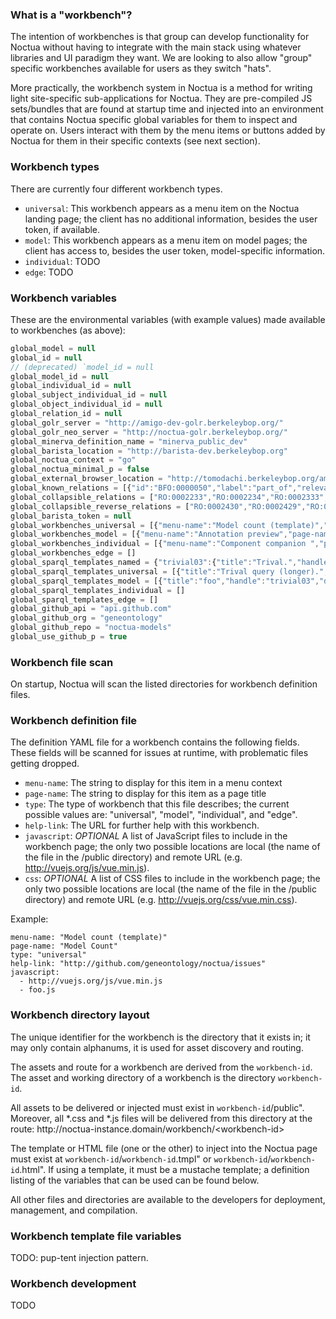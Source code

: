 ### What is a "workbench"?

The intention of workbenches is that group can develop functionality
for Noctua without having to integrate with the main stack using
whatever libraries and UI paradigm they want. We are looking to also
allow "group" specific workbenches available for users as they switch
"hats".

More practically, the workbench system in Noctua is a method for
writing light site-specific sub-applications for Noctua. They are
pre-compiled JS sets/bundles that are found at startup time and
injected into an environment that contains Noctua specific global
variables for them to inspect and operate on. Users interact with them
by the menu items or buttons added by Noctua for them in their
specific contexts (see next section).

### Workbench types

There are currently four different workbench types.

- `universal`: This workbench appears as a menu item on the Noctua landing page; the client has no additional information, besides the user token, if available.
- `model`: This workbench appears as a menu item on model pages; the client has access to, besides the user token, model-specific information.
- `individual`: TODO
- `edge`: TODO

### Workbench variables

These are the environmental variables (with example values) made available to workbenches
(as above):

```javascript
global_model = null
global_id = null
// (deprecated) `model_id = null
global_model_id = null
global_individual_id = null
global_subject_individual_id = null
global_object_individual_id = null
global_relation_id = null
global_golr_server = "http://amigo-dev-golr.berkeleybop.org/"
global_golr_neo_server = "http://noctua-golr.berkeleybop.org/"
global_minerva_definition_name = "minerva_public_dev"
global_barista_location = "http://barista-dev.berkeleybop.org"
global_noctua_context = "go"
global_noctua_minimal_p = false
global_external_browser_location = "http://tomodachi.berkeleybop.org/amigo/search/model_annotation"
global_known_relations = [{"id":"BFO:0000050","label":"part_of","relevant":true},
global_collapsible_relations = ["RO:0002233","RO:0002234","RO:0002333","RO:0002488","BFO:0000066","BFO:0000051","RO:0001025"]
global_collapsible_reverse_relations = ["RO:0002430","RO:0002429","RO:0002428"]
global_barista_token = null
global_workbenches_universal = [{"menu-name":"Model count (template)","page-name":"Model Count","type":"universal","help-link":"http://github.com/geneontology/noctua/issues","javascript":["http://vuejs.org/js/vue.min.js","foo.js"],"workbench-id":"count","template-injectable":"workbenches/count/public/inject.tmpl","public-directory":"workbenches/count/public"},
global_workbenches_model = [{"menu-name":"Annotation preview","page-name":"Annotation Preview","type":"model","help-link":"http://github.com/geneontology/noctua/issues","javascript":["AnnPreviewBundle.js","jquery.dataTables.min.js"],"css":["https://cdn.datatables.net/1.10.13/css/jquery.dataTables.min.css"],"workbench-id":"annpreview","template-injectable":"workbenches/annpreview/public/inject.tmpl","public-directory":"workbenches/annpreview/public"},
global_workbenches_individual = [{"menu-name":"Component companion ","page-name":"Component Companion","type":"individual","help-link":"http://github.com/geneontology/noctua/issues","javascript":["http://cdnjs.cloudflare.com/ajax/libs/vue/2.1.0/vue.js","vue-spinner.min.js","GPBuddyBundle.js"],"css":[],"workbench-id":"gpbuddy","template-injectable":"workbenches/gpbuddy/public/inject.tmpl","public-directory":"workbenches/gpbuddy/public"}]
global_workbenches_edge = []
global_sparql_templates_named = {"trivial03":{"title":"Trival.","handle":"trivial03","description":"A completely trivial query, with a higher limit and for a model.","tags":["TODO"],"endpoint":"https://rdf.geneontology.org/sparql","variables":{"model_id":{"comment":"The intended GO model."}},"query":"TODO"}}
global_sparql_templates_universal = [{"title":"Trival query (longer).","handle":"trivial02","description":"A completely trivial query, with a higher limit.","tags":["TODO"],"endpoint":"https://rdf.geneontology.org/sparql","query":"TODO"}]
global_sparql_templates_model = [{"title":"foo","handle":"trivial03","description":"Trivial","tags":["TODO"],"endpoint":"https://rdf.geneontology.org/sparql","variables":{"model_id":{"comment":"The intended GO model."}},"query":"TODO"}]
global_sparql_templates_individual = []
global_sparql_templates_edge = []
global_github_api = "api.github.com"
global_github_org = "geneontology"
global_github_repo = "noctua-models"
global_use_github_p = true
```


### Workbench file scan

On startup, Noctua will scan the listed directories for workbench
definition files.

### Workbench definition file

The definition YAML file for a workbench contains the following
fields. These fields will be scanned for issues at runtime, with
problematic files getting dropped.

- `menu-name`: The string to display for this item in a menu context
- `page-name`: The string to display for this item as a page title
- `type`: The type of workbench that this file describes; the current possible values are: "universal", "model", "individual", and "edge".
- `help-link`: The URL for further help with this workbench.
- `javascript`: *OPTIONAL* A list of JavaScript files to include in the workbench page; the only two possible locations are local (the name of the file in the /public directory) and remote URL (e.g. http://vuejs.org/js/vue.min.js).
- `css`: *OPTIONAL* A list of CSS files to include in the workbench page; the only two possible locations are local (the name of the file in the /public directory) and remote URL (e.g. http://vuejs.org/css/vue.min.css).

Example:

```
menu-name: "Model count (template)"
page-name: "Model Count"
type: "universal"
help-link: "http://github.com/geneontology/noctua/issues"
javascript:
  - http://vuejs.org/js/vue.min.js
  - foo.js
```

### Workbench directory layout

The unique identifier for the workbench is the directory that it
exists in; it may only contain alphanums, it is used for asset
discovery and routing.

The assets and route for a workbench are derived from the
`workbench-id`. The asset and working directory of a workbench is the
directory `workbench-id`.

All assets to be delivered or injected must exist in `workbench-id`/public". Moreover, all *.css and *.js files will be delivered from this directory at the route: http\:\/\/noctua-instance.domain/workbench/\<workbench-id\>

The template or HTML file (one or the other) to inject into the Noctua
page must exist at `workbench-id`/`workbench-id`.tmpl" or
`workbench-id`/`workbench-id`.html". If using a template, it must be a
mustache template; a definition listing of the variables that can be
used can be found below.

All other files and directories are available to the developers for
deployment, management, and compilation.

### Workbench template file variables

TODO: pup-tent injection pattern.

### Workbench development

TODO
